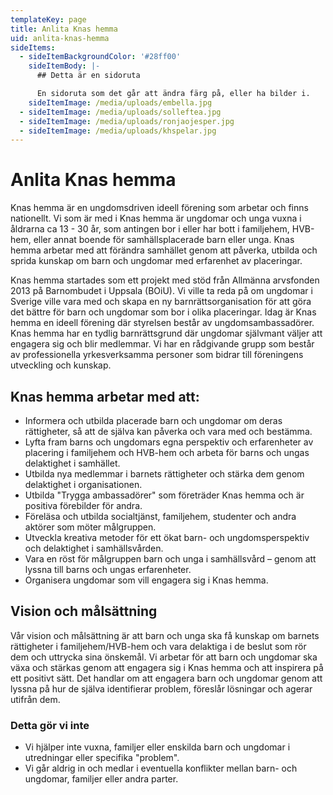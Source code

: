 ```yaml
---
templateKey: page
title: Anlita Knas hemma
uid: anlita-knas-hemma
sideItems:
  - sideItemBackgroundColor: '#28ff00'
    sideItemBody: |-
      ## Detta är en sidoruta

      En sidoruta som det går att ändra färg på, eller ha bilder i.
    sideItemImage: /media/uploads/embella.jpg
  - sideItemImage: /media/uploads/solleftea.jpg
  - sideItemImage: /media/uploads/ronjaojesper.jpg
  - sideItemImage: /media/uploads/khspelar.jpg
---
```

# Anlita Knas hemma

Knas hemma är en ungdomsdriven ideell förening som arbetar och finns nationellt. Vi som är med i Knas hemma är ungdomar och unga vuxna i åldrarna ca 13 - 30 år, som antingen bor i eller har bott i familjehem, HVB-hem, eller annat boende för samhällsplacerade barn eller unga. Knas hemma arbetar med att förändra samhället genom att påverka, utbilda och sprida kunskap om barn och ungdomar med erfarenhet av placeringar.

Knas hemma startades som ett projekt med stöd från Allmänna arvsfonden 2013 på Barnombudet i Uppsala (BOiU). Vi ville ta reda på om ungdomar i Sverige ville vara med och skapa en ny barnrättsorganisation för att göra det bättre för barn och ungdomar som bor i olika placeringar. Idag är Knas hemma en ideell förening där styrelsen består av ungdomsambassadörer. Knas hemma har en tydlig barnrättsgrund där ungdomar självmant väljer att engagera sig och blir medlemmar. Vi har en rådgivande grupp som består av professionella yrkesverksamma personer som bidrar till föreningens utveckling och kunskap.

## Knas hemma arbetar med att:

* Informera och utbilda placerade barn och ungdomar om deras rättigheter, så att de själva kan påverka och vara med och bestämma.
* Lyfta fram barns och ungdomars egna perspektiv och erfarenheter av placering i familjehem och HVB-hem och arbeta för barns och ungas delaktighet i samhället.
* Utbilda nya medlemmar i barnets rättigheter och stärka dem genom delaktighet i organisationen.
* Utbilda "Trygga ambassadörer" som företräder Knas hemma och är positiva förebilder för andra.
* Föreläsa och utbilda socialtjänst, familjehem, studenter och andra aktörer som möter målgruppen.
* Utveckla kreativa metoder för ett ökat barn- och ungdomsperspektiv och delaktighet i samhällsvården.
* Vara en röst för målgruppen barn och unga i samhällsvård – genom att lyssna till barns och ungas erfarenheter.
* Organisera ungdomar som vill engagera sig i Knas hemma.

## Vision och målsättning

Vår vision och målsättning är att barn och unga ska få kunskap om barnets rättigheter i familjehem/HVB-hem och vara delaktiga i de beslut som rör dem och uttrycka sina önskemål. Vi arbetar för att barn och ungdomar ska växa och stärkas genom att engagera sig i Knas hemma och att inspirera på ett positivt sätt. Det handlar om att engagera barn och ungdomar genom att lyssna på hur de själva identifierar problem, föreslår lösningar och agerar utifrån dem.

### Detta gör vi inte

* Vi hjälper inte vuxna, familjer eller enskilda barn och ungdomar i utredningar eller specifika "problem".
* Vi går aldrig in och medlar i eventuella konflikter mellan barn- och ungdomar, familjer eller andra parter.
